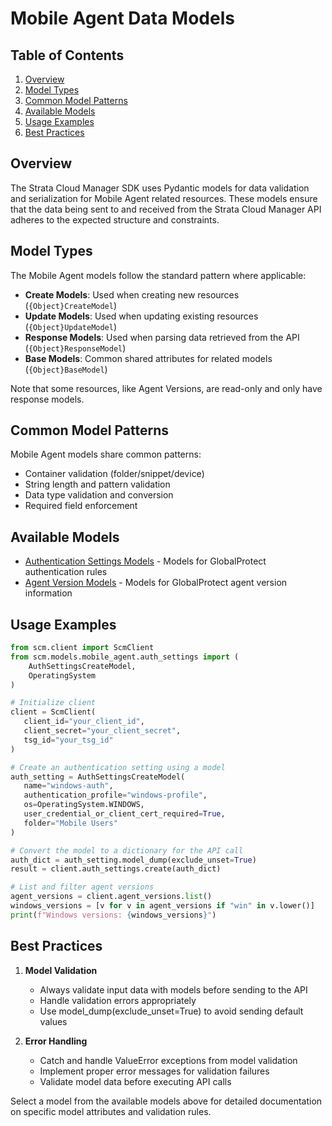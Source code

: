 # Mobile Agent Data Models

## Table of Contents

1. [Overview](#overview)
2. [Model Types](#model-types)
3. [Common Model Patterns](#common-model-patterns)
4. [Available Models](#available-models)
5. [Usage Examples](#usage-examples)
6. [Best Practices](#best-practices)

## Overview

The Strata Cloud Manager SDK uses Pydantic models for data validation and serialization for Mobile Agent related resources. These models ensure that the data being sent to and received from the Strata Cloud Manager API adheres to the expected structure and constraints.

## Model Types

The Mobile Agent models follow the standard pattern where applicable:

- **Create Models**: Used when creating new resources (`{Object}CreateModel`)
- **Update Models**: Used when updating existing resources (`{Object}UpdateModel`)
- **Response Models**: Used when parsing data retrieved from the API (`{Object}ResponseModel`)
- **Base Models**: Common shared attributes for related models (`{Object}BaseModel`)

Note that some resources, like Agent Versions, are read-only and only have response models.

## Common Model Patterns

Mobile Agent models share common patterns:

- Container validation (folder/snippet/device)
- String length and pattern validation
- Data type validation and conversion
- Required field enforcement

## Available Models

- [Authentication Settings Models](auth_settings_models.md) - Models for GlobalProtect authentication rules
- [Agent Version Models](agent_versions_models.md) - Models for GlobalProtect agent version information

## Usage Examples

<div class="termy">

<!-- termynal -->
```python
from scm.client import ScmClient
from scm.models.mobile_agent.auth_settings import (
    AuthSettingsCreateModel,
    OperatingSystem
)

# Initialize client
client = ScmClient(
   client_id="your_client_id",
   client_secret="your_client_secret",
   tsg_id="your_tsg_id"
)

# Create an authentication setting using a model
auth_setting = AuthSettingsCreateModel(
   name="windows-auth",
   authentication_profile="windows-profile",
   os=OperatingSystem.WINDOWS,
   user_credential_or_client_cert_required=True,
   folder="Mobile Users"
)

# Convert the model to a dictionary for the API call
auth_dict = auth_setting.model_dump(exclude_unset=True)
result = client.auth_settings.create(auth_dict)

# List and filter agent versions
agent_versions = client.agent_versions.list()
windows_versions = [v for v in agent_versions if "win" in v.lower()]
print(f"Windows versions: {windows_versions}")
```

</div>

## Best Practices

1. **Model Validation**
   - Always validate input data with models before sending to the API
   - Handle validation errors appropriately
   - Use model_dump(exclude_unset=True) to avoid sending default values

2. **Error Handling**
   - Catch and handle ValueError exceptions from model validation
   - Implement proper error messages for validation failures
   - Validate model data before executing API calls

Select a model from the available models above for detailed documentation on specific model attributes and validation rules.
